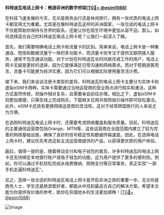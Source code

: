 **科特迪瓦电话上网卡：畅游非洲的数字桥梁[[TG💪+ @esim1088](https://t.me/s/esim1088)]**

在科技飞速发展的今天，无论是商务出行还是休闲旅行，拥有一张优质的电话上网卡都显得尤为重要。尤其是在像科特迪瓦这样的非洲国家，一张合适的电话上网卡不仅能帮助你保持与世界的联系，还能让你在陌生环境中更加从容不迫。那么，如何选择适合自己的科特迪瓦电话上网卡呢？让我们一起深入了解。

首先，我们需要明确电话上网卡和流量卡的区别。简单来说，电话上网卡是一种集通话、短信和数据流量于一体的多功能卡，而流量卡则专注于提供互联网接入服务，通常不包含通话功能。对于计划在科特迪瓦长时间居住或工作的用户，电话上网卡无疑是更好的选择，因为它能够满足日常沟通和网络需求。而对于短期游客而言，流量卡可能更为经济实惠，因为它们可以根据实际使用量灵活计费。

接下来，我们来谈谈注册卡类型的差异。科特迪瓦的电话上网卡主要分为实体卡和虚拟eSIM卡两种。实体卡需要通过当地运营商的营业网点进行购买和激活，这种方式虽然传统，但操作相对复杂，且需要亲自前往办理。相比之下，虚拟eSIM卡则更加便捷，只需在线上完成购买，下载相关应用并按照指引操作即可轻松激活。此外，eSIM卡还具有更换网络运营商的灵活性，这对于经常跨国旅行的人来说尤为方便。

在选购科特迪瓦电话上网卡时，还需要考虑网络覆盖和服务质量。目前，科特迪瓦的主要通信运营商包括Orange、MTN等，这些运营商在全国范围内建立了较为完善的网络基础设施，确保了良好的信号稳定性和数据传输速度。因此，在选择电话上网卡时，建议优先考虑这些主流运营商提供的产品，以获得更优质的用户体验。

最后，值得一提的是，随着移动支付和电子钱包的普及，许多科特迪瓦的电话上网卡还支持绑定本地银行账户或电子钱包的功能，这为用户提供了更多的便利性。例如，你可以通过手机轻松完成水电费缴纳、购物支付等日常事务，真正实现“一部手机走遍科特迪瓦”。

总之，选择一张合适的科特迪瓦电话上网卡是开启非洲之旅的重要一步。无论你是商务人士、学生还是旅游爱好者，都能从中找到最适合自己的解决方案。希望本文能为你提供有价值的参考，助你在异国他乡的生活更加顺畅！[[TG💪+ @esim1088](https://t.me/s/esim1088)]

![Image](https://i.postimg.cc/4NQfJmqS/Snipaste-2025-05-13-00-14-12.png)